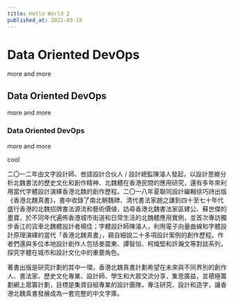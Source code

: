 ```yaml
---
title: Hello World 2
published_at: 2021-03-15
---
```


# Data Oriented DevOps

more and more

## Data Oriented DevOps

more and more

### Data Oriented DevOps

more and more

cool

二〇一二年由文字設計師、叁語設計合伙人 / 設計總監陳濬人發起，以設計思維分析北魏書法的歷史文化和創作精神、北魏體在香港民間的應用研究，還有多年來利用當代字體設計演繹香港北魏的創作歷程。二〇一八年夏聯同設計編輯徐巧詩出版《香港北魏真書》，書中收錄了南北朝魏碑、清代書法家趙之謙到四十至七十年代盛行香港的北魏招牌書法源流和藝術價値，訪尋香港北魏書法家區建公、蘇世傑的墨寶，於不同年代遍佈香港城市街道和日常生活的北魏體應用實例，並首次專訪獨步香江的貨車北魏體設計者楊佳；字體設計師陳濬人，利用電子向量曲線和字體設計原理演繹的當代「香港北魏真書」，親自細說二十多項設計案例的創作歷程。作者們還與多位本地設計創作人包括麥震東、譚智恒、柯熾堅和許瀚文等對談系列，探究字體在城市和設計文化中的重要角色。

著書出版是研究計劃的其中一環，香港北魏真書計劃希望在未來與不同界別的創作人、書法家、歷史文化專業、設計師、學生和大眾交流分享，集思廣益，並積極籌劃網上眾籌計劃，目標是集資自組專業的設計團隊，專注研究、設計和造字，讓香港北魏真書發展成為一套完整的中文字庫。
